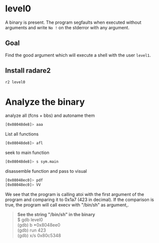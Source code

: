 # level0
A binary is present. The program segfaults when executed without arguments and write `No !` on the stderror with any argument.

## Goal
Find the good argument which will execute a shell with the user `level1`.

## Install radare2

```bash
r2 level0
```

# Analyze the binary

analyze all (fcns + bbs) and autoname them
```bash
[0x08048de8]> aaa
```

List all functions
```bash
[0x08048de8]> afl
```

seek to main function
```bash
[0x08048de8]> s sym.main
```

disassemble function and pass to visual 
```bash
[0x08048ec0]> pdf
[0x08048ec0]> VV
```

We see that the program is calling atoi with the first argument of the program and comparing it to 0x1a7 (423 in decimal). If the comparison is true, the program will call execv with "/bin/sh" as argument,.

> __See the string "/bin/sh" in the binary__  
> $ gdb level0  
> (gdb) b *0x8048ee0  
> (gdb) run 423  
> (gdb) x/s 0x80c5348